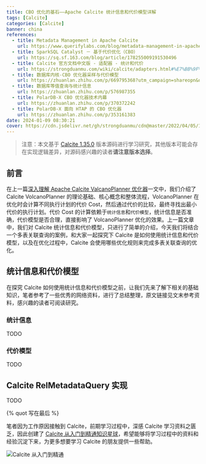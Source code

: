 ```yaml
---
title: CBO 优化的基石——Apache Calcite 统计信息和代价模型详解
tags: [Calcite]
categories: [Calcite]
banner: china
references:
  - title: Metadata Management in Apache Calcite
    url: https://www.querifylabs.com/blog/metadata-management-in-apache-calcite
  - title: SparkSQL Catalyst － 基于代价优化（CBO）
    url: https://sq.sf.163.com/blog/article/178255009191530496
  - title: Calcite 官方文档中文版 - 适配器 - 统计和代价
    url: https://strongduanmu.com/wiki/calcite/adapters.html#%E7%BB%9F%E8%AE%A1%E5%92%8C%E4%BB%A3%E4%BB%B7
  - title: 数据库内核-CBO 优化器采样与代价模型
    url: https://zhuanlan.zhihu.com/p/669795368?utm_campaign=shareopn&utm_medium=social&utm_oi=985120462346670080&utm_psn=1726928506183983104&utm_source=wechat_session
  - title: 数据库等值查询与统计信息
    url: https://zhuanlan.zhihu.com/p/576987355
  - title: PolarDB-X CBO 优化器技术内幕
    url: https://zhuanlan.zhihu.com/p/370372242
  - title: PolarDB-X 面向 HTAP 的 CBO 优化器
    url: https://zhuanlan.zhihu.com/p/353161383
date: 2024-01-09 08:30:21
cover: https://cdn.jsdelivr.net/gh/strongduanmu/cdn@master/2022/04/05/1649126780.jpg
---
```


> 注意：本文基于 [Calcite 1.35.0](https://github.com/apache/calcite/tree/75750b78b5ac692caa654f506fc1515d4d3991d6) 版本源码进行学习研究，其他版本可能会存在实现逻辑差异，对源码感兴趣的读者**请注意版本选择**。

## 前言

在上一篇[深入理解 Apache Calcite ValcanoPlanner 优化器](https://strongduanmu.com/blog/deep-understand-of-apache-calcite-volcano-planner.html)一文中，我们介绍了 Calcite VolcanoPlanner 的理论基础、核心概念和整体流程，VolcanoPlanner 在优化时会计算不同执行计划的代价 Cost，然后通过代价的比较，最终寻找出最小代价的执行计划。代价 Cost 的计算依赖于`统计信息`和`代价模型`，统计信息是否准确，代价模型是否合理，直接影响了 VolcanoPlanner 优化的效果。上一篇文章中，我们对 Calcite 统计信息和代价模型，只进行了简单的介绍，今天我们将结合一个多表关联查询的案例，和大家一起探究下 Calcite 是如何使用统计信息和代价模型，以及在优化过程中，Calcite 会使用哪些优化规则来完成多表关联查询的优化。

## 统计信息和代价模型

在探究 Calcite 如何使用统计信息和代价模型之前，让我们先来了解下相关的基础知识，笔者参考了一些优秀的网络资料，进行了总结整理，原文链接见文末参考资料，感兴趣的读者可阅读研究。

### 统计信息

TODO

### 代价模型

TODO

## Calcite RelMetadataQuery 实现

TODO



{% quot 写在最后 %}

笔者因为工作原因接触到 Calcite，前期学习过程中，深感 Calcite 学习资料之匮乏，因此创建了 [Calcite 从入门到精通知识星球](https://wx.zsxq.com/dweb2/index/group/51128414222814)，希望能够将学习过程中的资料和经验沉淀下来，为更多想要学习 Calcite 的朋友提供一些帮助。

![Calcite 从入门到精通](https://cdn.jsdelivr.net/gh/strongduanmu/cdn/blog/202309210909027.png)
